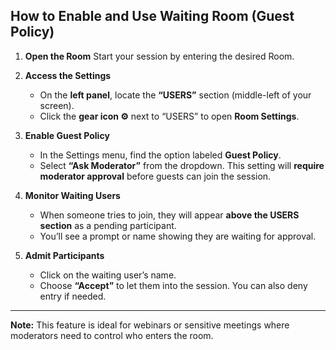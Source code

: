 ##  **How to Enable and Use Waiting Room (Guest Policy)**

1. **Open the Room**
   Start your session by entering the desired Room.

2. **Access the Settings**

   * On the **left panel**, locate the **“USERS”** section (middle-left of your screen).
   * Click the **gear icon ⚙️** next to “USERS” to open **Room Settings**.

3. **Enable Guest Policy**

   * In the Settings menu, find the option labeled **Guest Policy**.
   * Select **“Ask Moderator”** from the dropdown.
     This setting will **require moderator approval** before guests can join the session.

4. **Monitor Waiting Users**

   * When someone tries to join, they will appear **above the USERS section** as a pending participant.
   * You’ll see a prompt or name showing they are waiting for approval.

5. **Admit Participants**

   * Click on the waiting user’s name.
   * Choose **“Accept”** to let them into the session.
     You can also deny entry if needed.

---

 **Note:** This feature is ideal for webinars or sensitive meetings where moderators need to control who enters the room.

